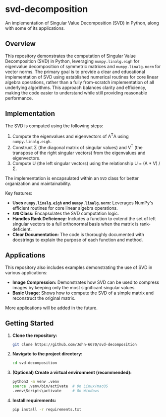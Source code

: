 # svd-decomposition

An implementation of Singular Value Decomposition (SVD) in Python, along with some of its applications.

## Overview

This repository demonstrates the computation of Singular Value Decomposition (SVD) in Python, leveraging `numpy.linalg.eigh`
for eigenvalue decomposition of symmetric matrices and `numpy.linalg.norm` for vector norms. The primary goal is to provide a
clear and educational implementation of SVD using established numerical routines for core linear algebra operations, rather than
a fully from-scratch implementation of all underlying algorithms. This approach balances clarity and efficiency, making the code
easier to understand while still providing reasonable performance.

## Implementation

The SVD is computed using the following steps:

1.  Compute the eigenvalues and eigenvectors of A<sup>T</sup>A using `numpy.linalg.eigh`.
2.  Construct Σ (the diagonal matrix of singular values) and V<sup>T</sup> (the transpose of the right singular vectors) from the eigenvalues and eigenvectors.
3.  Compute U (the left singular vectors) using the relationship U = (A * V) / Σ.

The implementation is encapsulated within an `SVD` class for better organization and maintainability.

Key features:

*   **Uses `numpy.linalg.eigh` and `numpy.linalg.norm`:** Leverages NumPy's efficient routines for core linear algebra operations.
*   **`SVD` Class:** Encapsulates the SVD computation logic.
*   **Handles Rank Deficiency:** Includes a function to extend the set of left singular vectors to a full orthonormal basis when the matrix is rank-deficient.
*   **Clear Documentation:** The code is thoroughly documented with docstrings to explain the purpose of each function and method.

## Applications

This repository also includes examples demonstrating the use of SVD in various applications:

*   **Image Compression:** Demonstrates how SVD can be used to compress images by keeping only the most significant singular values.
*   **Basic Usage:** Shows how to compute the SVD of a simple matrix and reconstruct the original matrix.

More applications will be added in the future.

## Getting Started

1.  **Clone the repository:**

    ```bash
    git clone https://github.com/John-6670/svd-decomposition
    ```

2.  **Navigate to the project directory:**

    ```bash
    cd svd-decomposition
    ```

3.  **(Optional) Create a virtual environment (recommended):**

    ```bash
    python3 -m venv .venv
    source .venv/bin/activate  # On Linux/macOS
    .venv\Scripts\activate     # On Windows
    ```

4.  **Install requirements:**

    ```bash
    pip install -r requirements.txt
    ```
